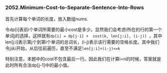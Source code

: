 ### 2052.Minimum-Cost-to-Separate-Sentence-Into-Rows

首先计算每个单词的长度，放入数组nums. 

令dp[i]表前i个单词所需要的最小cost是多少。显然我们会考虑i所在的行的第一个单词j的选择，这样就有```dp[i] = dp[j-1] +  cost(k, len[j:i], (i-j)) ```，其中len[j:i]表示第j个到第i个单词的总词长，(i-j)表示该行需要的空格长度。其中我们令j从i开始，从后往前遍历，直至不满足```len[j:i]+(i-j)<=k```

特别注意，本题中的cost不包含最后一行。因此我们在计算i=n的时候，答案就是此时所有合法dp[j-1]中的最小值。
